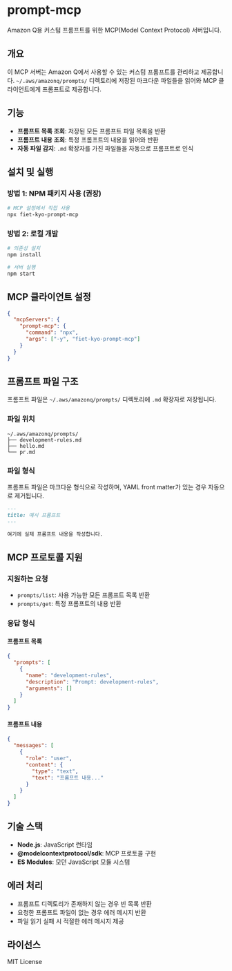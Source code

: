 # prompt-mcp

Amazon Q용 커스텀 프롬프트를 위한 MCP(Model Context Protocol) 서버입니다.

## 개요

이 MCP 서버는 Amazon Q에서 사용할 수 있는 커스텀 프롬프트를 관리하고 제공합니다. `~/.aws/amazonq/prompts/` 디렉토리에 저장된 마크다운 파일들을 읽어와 MCP 클라이언트에게 프롬프트로 제공합니다.

## 기능

- **프롬프트 목록 조회**: 저장된 모든 프롬프트 파일 목록을 반환
- **프롬프트 내용 조회**: 특정 프롬프트의 내용을 읽어와 반환
- **자동 파일 감지**: `.md` 확장자를 가진 파일들을 자동으로 프롬프트로 인식

## 설치 및 실행

### 방법 1: NPM 패키지 사용 (권장)
```bash
# MCP 설정에서 직접 사용
npx fiet-kyo-prompt-mcp
```

### 방법 2: 로컬 개발
```bash
# 의존성 설치
npm install

# 서버 실행
npm start
```

## MCP 클라이언트 설정

```json
{
  "mcpServers": {
    "prompt-mcp": {
      "command": "npx",
      "args": ["-y", "fiet-kyo-prompt-mcp"]
    }
  }
}
```

## 프롬프트 파일 구조

프롬프트 파일은 `~/.aws/amazonq/prompts/` 디렉토리에 `.md` 확장자로 저장됩니다.

### 파일 위치
```
~/.aws/amazonq/prompts/
├── development-rules.md
├── hello.md
└── pr.md
```

### 파일 형식
프롬프트 파일은 마크다운 형식으로 작성하며, YAML front matter가 있는 경우 자동으로 제거됩니다.

```markdown
---
title: 예시 프롬프트
---

여기에 실제 프롬프트 내용을 작성합니다.
```

## MCP 프로토콜 지원

### 지원하는 요청

- `prompts/list`: 사용 가능한 모든 프롬프트 목록 반환
- `prompts/get`: 특정 프롬프트의 내용 반환

### 응답 형식

#### 프롬프트 목록
```json
{
  "prompts": [
    {
      "name": "development-rules",
      "description": "Prompt: development-rules",
      "arguments": []
    }
  ]
}
```

#### 프롬프트 내용
```json
{
  "messages": [
    {
      "role": "user",
      "content": {
        "type": "text",
        "text": "프롬프트 내용..."
      }
    }
  ]
}
```

## 기술 스택

- **Node.js**: JavaScript 런타임
- **@modelcontextprotocol/sdk**: MCP 프로토콜 구현
- **ES Modules**: 모던 JavaScript 모듈 시스템

## 에러 처리

- 프롬프트 디렉토리가 존재하지 않는 경우 빈 목록 반환
- 요청한 프롬프트 파일이 없는 경우 에러 메시지 반환
- 파일 읽기 실패 시 적절한 에러 메시지 제공

## 라이선스

MIT License 
